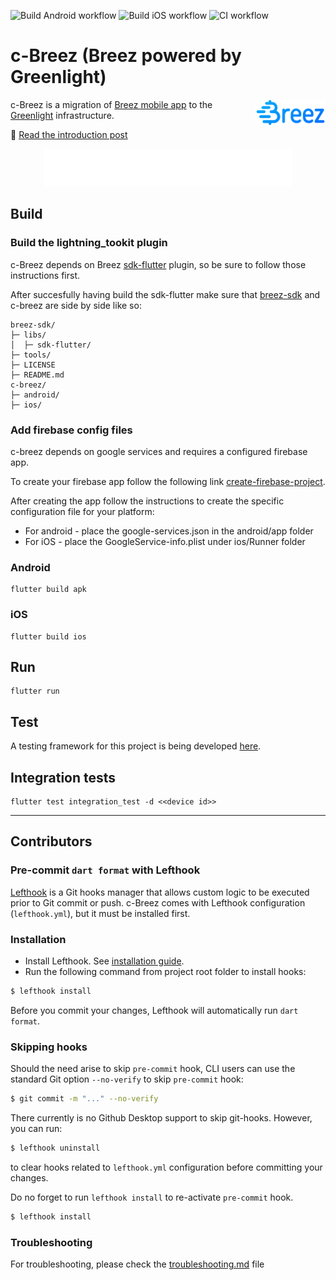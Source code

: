 ![Build Android workflow](https://github.com/breez/c-breez/actions/workflows/build-android.yml/badge.svg)
![Build iOS workflow](https://github.com/breez/c-breez/actions/workflows/build-ios.yml/badge.svg)
![CI workflow](https://github.com/breez/c-breez/actions/workflows/CI.yml/badge.svg)

# c-Breez (Breez powered by Greenlight)

<img align="right" width="112" height="42" title="Breez logo"
     src="./src/images/logo-color.svg">

c-Breez is a migration of [Breez mobile app](https://github.com/breez/breezmobile) to
the [Greenlight](https://blockstream.com/lightning/greenlight/) infrastructure.

📖 [Read the introduction post](https://medium.com/breez-technology/get-ready-for-a-fresh-breez-multiple-apps-one-node-optimal-ux-519c4daf2536)

<p align="center">
  <a href="https://blockstream.com/lightning/greenlight/">
  <img src="./src/images/drawer_footer.png" alt="Powered by Breez SDK & Greenlight" width="396" height="60"></a>
</p>

## Build

### Build the lightning_tookit plugin

c-Breez depends on Breez [sdk-flutter](https://github.com/breez/breez-sdk/tree/main/libs/sdk-flutter) plugin,
so be sure to follow those instructions first.

After succesfully having build the sdk-flutter make sure that [breez-sdk](https://github.com/breez/breez-sdk)
and c-breez are side by side like so:

```
breez-sdk/
├─ libs/
│  ├─ sdk-flutter/
├─ tools/
├─ LICENSE
├─ README.md
c-breez/
├─ android/
├─ ios/

```

### Add firebase config files
c-breez depends on google services and requires a configured firebase app.

To create your firebase app follow the following link
[create-firebase-project](https://firebase.google.com/docs/android/setup#create-firebase-project).

After creating the app follow the instructions to create the specific 
configuration file for your platform:
* For android - place the google-services.json in the android/app folder
* For iOS - place the GoogleService-info.plist under ios/Runner folder

### Android

```
flutter build apk
```

### iOS

```
flutter build ios
```

## Run

```
flutter run
```

## Test

A testing framework for this project is being developed [here](https://github.com/breez/lntest).

## Integration tests

 ```
 flutter test integration_test -d <<device id>>
 ```

___

## Contributors

### Pre-commit `dart format` with Lefthook

[Lefthook](https://github.com/evilmartians/lefthook) is a Git hooks manager that allows custom logic to be
executed prior to Git commit or push. c-Breez comes with Lefthook configuration (`lefthook.yml`), but it must
be installed first.

### Installation

- Install Lefthook.
  See [installation guide](https://github.com/evilmartians/lefthook/blob/master/docs/install.md).
- Run the following command from project root folder to install hooks:

```sh
$ lefthook install
```

Before you commit your changes, Lefthook will automatically run `dart format`.

### Skipping hooks

Should the need arise to skip `pre-commit` hook, CLI users can use the standard Git option `--no-verify` to skip `pre-commit` hook:

```sh
$ git commit -m "..." --no-verify
```

There currently is no Github Desktop support to skip git-hooks. However, you can run:
```sh
$ lefthook uninstall
```
to clear hooks related to `lefthook.yml` configuration before committing your changes.

Do no forget to run `lefthook install` to re-activate `pre-commit` hook.

```sh
$ lefthook install
```

### Troubleshooting
For troubleshooting, please check the [troubleshooting.md](troubleshooting.md) file